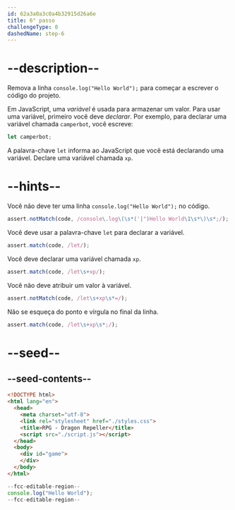```yaml
---
id: 62a3a0a3c0a4b32915d26a6e
title: 6° passo
challengeType: 0
dashedName: step-6
---
```


# --description--

Remova a linha `console.log("Hello World");` para começar a escrever o código do projeto.

Em JavaScript, uma <dfn>variável</dfn> é usada para armazenar um valor. Para usar uma variável, primeiro você deve <dfn>declarar</dfn>. Por exemplo, para declarar uma variável chamada `camperbot`, você escreve:

```js
let camperbot;
```

A palavra-chave `let` informa ao JavaScript que você está declarando uma variável. Declare uma variável chamada `xp`.

# --hints--

Você não deve ter uma linha `console.log("Hello World");` no código.

```js
assert.notMatch(code, /console\.log\(\s*('|")Hello World\1\s*\)\s*;/);
```

Você deve usar a palavra-chave `let` para declarar a variável.

```js
assert.match(code, /let/);
```

Você deve declarar uma variável chamada `xp`.

```js
assert.match(code, /let\s+xp/);
```

Você não deve atribuir um valor à variável.

```js
assert.notMatch(code, /let\s+xp\s*=/);
```

Não se esqueça do ponto e vírgula no final da linha.

```js
assert.match(code, /let\s+xp\s*;/);
```

# --seed--

## --seed-contents--

```html
<!DOCTYPE html>
<html lang="en">
  <head>
    <meta charset="utf-8">
    <link rel="stylesheet" href="./styles.css">
    <title>RPG - Dragon Repeller</title>
    <script src="./script.js"></script>
  </head>
  <body>
    <div id="game">
    </div>
  </body>
</html>
```

```js
--fcc-editable-region--
console.log("Hello World");
--fcc-editable-region--
```

